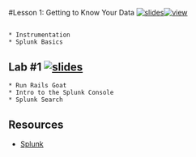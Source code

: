 #Lesson 1: Getting to Know Your Data [![slides](../_images/slides-clean.png)](slides/june-DSO-bootcamp-week-four-lesson-one.pdf)[![view](../_images/view-clean.png)](https://speakerdeck.com/devsecops/devsecops-bootcamp-week-4-lesson-1)

##  

```
* Instrumentation 
* Splunk Basics

```

## Lab #1 [![slides](../_images/lab-clean.png)](labs/LAB-1.md)

```
* Run Rails Goat
* Intro to the Splunk Console
* Splunk Search

```

## Resources
* [Splunk](http://splunk.com)

